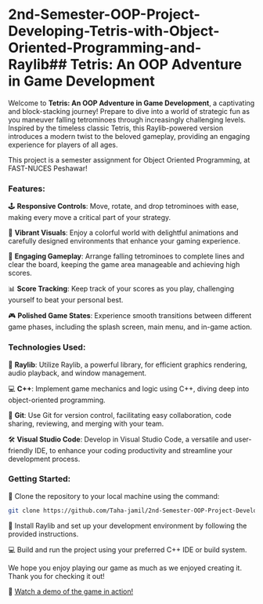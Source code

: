 # 2nd-Semester-OOP-Project-Developing-Tetris-with-Object-Oriented-Programming-and-Raylib## Tetris: An OOP Adventure in Game Development

Welcome to **Tetris: An OOP Adventure in Game Development**, a captivating and block-stacking journey! Prepare to dive into a world of strategic fun as you maneuver falling tetrominoes through increasingly challenging levels. Inspired by the timeless classic Tetris, this Raylib-powered version introduces a modern twist to the beloved gameplay, providing an engaging experience for players of all ages.

This project is a semester assignment for Object Oriented Programming, at FAST-NUCES Peshawar!

### Features:
🕹️ **Responsive Controls**: Move, rotate, and drop tetrominoes with ease, making every move a critical part of your strategy.

🌟 **Vibrant Visuals**: Enjoy a colorful world with delightful animations and carefully designed environments that enhance your gaming experience.

🧩 **Engaging Gameplay**: Arrange falling tetrominoes to complete lines and clear the board, keeping the game area manageable and achieving high scores.

📊 **Score Tracking**: Keep track of your scores as you play, challenging yourself to beat your personal best.

🎮 **Polished Game States**: Experience smooth transitions between different game phases, including the splash screen, main menu, and in-game action.

### Technologies Used:
🔧 **Raylib**: Utilize Raylib, a powerful library, for efficient graphics rendering, audio playback, and window management.

💻 **C++**: Implement game mechanics and logic using C++, diving deep into object-oriented programming.

📜 **Git**: Use Git for version control, facilitating easy collaboration, code sharing, reviewing, and merging with your team.

🛠️ **Visual Studio Code**: Develop in Visual Studio Code, a versatile and user-friendly IDE, to enhance your coding productivity and streamline your development process.

### Getting Started:
🔗 Clone the repository to your local machine using the command:
```bash
git clone https://github.com/Taha-jamil/2nd-Semester-OOP-Project-Developing-Tetris-with-Object-Oriented-Programming-and-Raylib.git
```

🚀 Install Raylib and set up your development environment by following the provided instructions.

💻 Build and run the project using your preferred C++ IDE or build system.

We hope you enjoy playing our game as much as we enjoyed creating it. Thank you for checking it out!

🎥 [Watch a demo of the game in action!](https://youtu.be/Vw390Xixp_s?si=dlH9n3W2HWaKbALQ)
